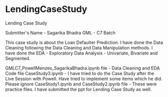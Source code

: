 # LendingCaseStudy
Lending Case Study

Submitter's Name - Sagarika Bhadra
GML - C7 Batch

This case study is about the Loan Defaulter Prediction.
I have done the Data Cleaning following the Data Cleaning and Data Manipulation methods.
I have done the EDA - Exploratory Data Analysis - Univariate, Bivariate and Segmented.

GMLC7_PowellMenzes_SagarikaBhadra.ipynb file - Data Cleaning and EDA Code file
CaseStudy3.ipynb - I have tried to do the Case Study after the Live Session with Powell. Have tried to implement some items which he did.
Please ignore CaseStudy1.ipynb and CaseStudy2.ipynb file - These were practice files.
I have submitted the ppt for Lending Case Study as well.
